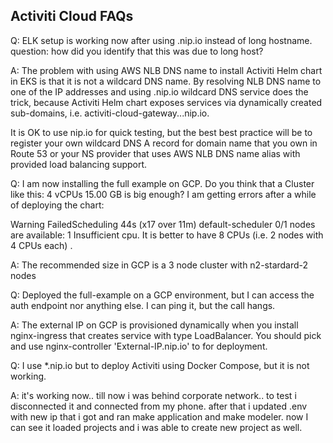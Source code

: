## Activiti Cloud FAQs

Q: ELK setup is working now after using .nip.io instead of long hostname. question: how did you identify that this was due to long host?

A: The problem with using AWS NLB DNS name to install Activiti Helm chart in EKS is that it is not a wildcard DNS name. By resolving NLB DNS name to one of the IP addresses and using .nip.io wildcard DNS service does the trick, because Activiti Helm chart exposes services via dynamically created sub-domains, i.e. activiti-cloud-gateway...nip.io.

It is OK to use nip.io for quick testing, but the best best practice will be to register your own wildcard DNS A record for domain name that you own in Route 53 or your NS provider that uses AWS NLB DNS name alias with provided load balancing support.

Q: I am now installing the full example on GCP. Do you think that a Cluster like this: 4 vCPUs 15.00 GB is big enough?
I am getting errors after a while of deploying the chart:

Warning FailedScheduling 44s (x17 over 11m) default-scheduler 0/1 nodes are available: 1 Insufficient cpu.
It is better to have 8 CPUs (i.e. 2 nodes with 4 CPUs each) .

A: The recommended size in GCP is a 3 node cluster with n2-stardard-2 nodes

Q: Deployed the full-example on a GCP environment, but I can access the auth endpoint nor anything else. I can ping it, but the call hangs.

A: The external IP on GCP is provisioned dynamically when you install nginx-ingress that creates service with type LoadBalancer. You should pick and use nginx-controller 'External-IP.nip.io' to for deployment.

Q: I use *.nip.io but to deploy Activiti using Docker Compose, but it is not working.

A: it's working now.. till now i was behind corporate network.. to test i disconnected it and connected from my phone. after that i updated .env with new ip that i got and ran make application and make modeler. now I can see it loaded projects and i was able to create new project as well.


